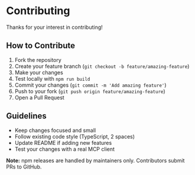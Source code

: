# Contributing

Thanks for your interest in contributing!

## How to Contribute

1. Fork the repository
2. Create your feature branch (`git checkout -b feature/amazing-feature`)
3. Make your changes
4. Test locally with `npm run build`
5. Commit your changes (`git commit -m 'Add amazing feature'`)
6. Push to your fork (`git push origin feature/amazing-feature`)
7. Open a Pull Request

## Guidelines

- Keep changes focused and small
- Follow existing code style (TypeScript, 2 spaces)
- Update README if adding new features
- Test your changes with a real MCP client

**Note:** npm releases are handled by maintainers only. Contributors submit PRs to GitHub.